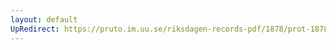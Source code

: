 ```yaml
---
layout: default
UpRedirect: https://pruto.im.uu.se/riksdagen-records-pdf/1878/prot-1878--fk--027/prot-1878--fk--027_023.pdf
---
```

